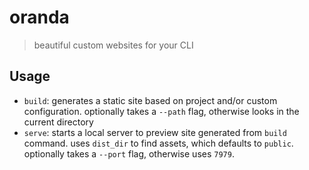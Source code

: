 # oranda
> beautiful custom websites for your CLI

## Usage

- `build`: generates a static site based on project and/or custom configuration.
  optionally takes a `--path` flag, otherwise looks in the current directory
- `serve`: starts a local server to preview site generated from `build` command.
  uses `dist_dir` to find assets, which defaults to `public`. optionally takes
  a `--port` flag, otherwise uses `7979`.
